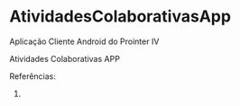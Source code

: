 # AtividadesColaborativasApp

Aplicação Cliente Android do Prointer IV

Atividades Colaborativas APP


Referências:

1)
